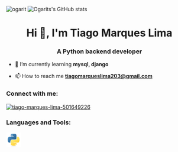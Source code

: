 <img align="top" width="350px" src="https://github-readme-stats.vercel.app/api/top-langs?username=ogarit&show_icons=true&theme=tokyonight&title_color=158ab6&text_color=158ab6&locale=en&layout=compact" alt="ogarit" /> ![Ogarits's GitHub stats](https://github-readme-stats.vercel.app/api?username=ogarit&show_icons=true&title_color=00cccc&text_color=00cccc&icon_color=ffffff&border_color=00cccc&bg_color=DEG,000000,000000,000000,000000,0d0d0d,1a1a1a,262626) 

<h1 align="center">Hi 👋, I'm Tiago Marques Lima</h1>
<h3 align="center">A Python backend developer</h3>

- 🌱 I’m currently learning **mysql, django**

- 📫 How to reach me **tiagomarqueslima203@gmail.com**

<h3 align="left">Connect with me:</h3>
<p align="left">
<a href="https://linkedin.com/in/tiago-marques-lima-501649226" target="blank"><img align="center" src="https://raw.githubusercontent.com/rahuldkjain/github-profile-readme-generator/master/src/images/icons/Social/linked-in-alt.svg" alt="tiago-marques-lima-501649226" height="30" width="40" /></a>
</p>

<h3 align="left">Languages and Tools:</h3>
<p align="left"> <a href="https://www.python.org" target="_blank" rel="noreferrer"> <img src="https://raw.githubusercontent.com/devicons/devicon/master/icons/python/python-original.svg" alt="python" width="40" height="40"/> </a> </p>
